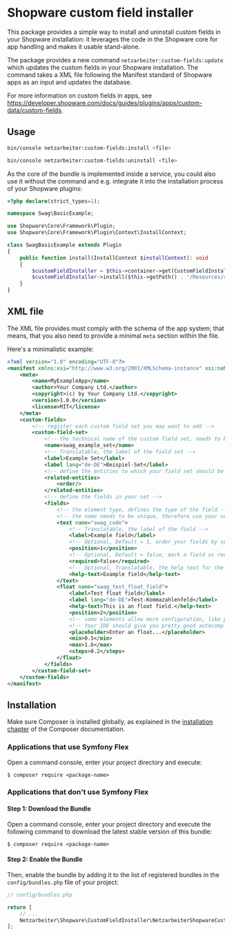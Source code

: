 # Shopware custom field installer

This package provides a simple way to install and uninstall custom fields in your Shopware installation: it leverages
the code in the Shopware core for app handling and makes it usable stand-alone.

The package provides a new command `netzarbeiter:custom-fields:update` which updates the custom fields in your Shopware
installation. The command takes a XML file following the Manifest standard of Shopware apps as an input and updates the
database.

For more information on custom fields in apps, see https://developer.shopware.com/docs/guides/plugins/apps/custom-data/custom-fields.

## Usage

```bash
bin/console netzarbeiter:custom-fields:install <file>
```

```bash
bin/console netzarbeiter:custom-fields:uninstall <file>
```

As the core of the bundle is implemented inside a service, you could also use it without the command and e.g. integrate
it into the installation process of your Shopware plugins:

```php
<?php declare(strict_types=1);

namespace Swag\BasicExample;

use Shopware\Core\Framework\Plugin;
use Shopware\Core\Framework\Plugin\Context\InstallContext;

class SwagBasicExample extends Plugin
{
    public function install(InstallContext $installContext): void
    {
        $customFieldInstaller = $this->container->get(CustomFieldInstaller::class);
        $customFieldInstaller->install($this->getPath() . '/Resources/app/custom-field-set.xml', $installContext->getContext());
    }
}
```

## XML file

The XML file provides must comply with the schema of the app system; that means, that you also need to provide a minimal
`meta` section within the file.

Here's a minimalistic example:

```xml
<?xml version="1.0" encoding="UTF-8"?>
<manifest xmlns:xsi="http://www.w3.org/2001/XMLSchema-instance" xsi:noNamespaceSchemaLocation="https://raw.githubusercontent.com/shopware/platform/trunk/src/Core/Framework/App/Manifest/Schema/manifest-2.0.xsd">
    <meta>
        <name>MyExampleApp</name>
        <author>Your Company Ltd.</author>
        <copyright>(c) by Your Company Ltd.</copyright>
        <version>1.0.0</version>
        <license>MIT</license>
    </meta>
    <custom-fields>
        <!-- register each custom field set you may want to add -->
        <custom-field-set>
            <!-- the technical name of the custom field set, needs to be unique, therefor use your vendor prefix -->
            <name>swag_example_set</name>
            <!-- Translatable, the label of the field set -->
            <label>Example Set</label>
            <label lang="de-DE">Beispiel-Set</label>
            <!-- define the entities to which your field set should be assigned -->
            <related-entities>
                <order/>
            </related-entities>
            <!-- define the fields in your set -->
            <fields>
                <!-- the element type, defines the type of the field -->
                <!-- the name needs to be unique, therefore use your vendor prefix -->
                <text name="swag_code">
                    <!-- Translatable, the label of the field -->
                    <label>Example field</label>
                    <!-- Optional, Default = 1, order your fields by specifying the position -->
                    <position>1</position>
                    <!-- Optional, Default = false, mark a field as required -->
                    <required>false</required>
                    <!-- Optional, Translatable, the help text for the field -->
                    <help-text>Example field</help-text>
                </text>
                <float name="swag_test_float_field">
                    <label>Test float field</label>
                    <label lang="de-DE">Test-Kommazahlenfeld</label>
                    <help-text>This is an float field.</help-text>
                    <position>2</position>
                    <!-- some elements allow more configuration, like placeholder, main and max values etc. -->
                    <!-- Your IDE should give you pretty good autocompletion support to explore the configuration for a given type -->
                    <placeholder>Enter an float...</placeholder>
                    <min>0.5</min>
                    <max>1.6</max>
                    <steps>0.2</steps>
                </float>
            </fields>
        </custom-field-set>
    </custom-fields>
</manifest>
```

## Installation

Make sure Composer is installed globally, as explained in the [installation chapter](https://getcomposer.org/doc/00-intro.md)
of the Composer documentation.

### Applications that use Symfony Flex

Open a command console, enter your project directory and execute:

```console
$ composer require <package-name>
```

### Applications that don't use Symfony Flex

#### Step 1: Download the Bundle

Open a command console, enter your project directory and execute the following command to download the latest stable
version of this bundle:

```console
$ composer require <package-name>
```

#### Step 2: Enable the Bundle

Then, enable the bundle by adding it to the list of registered bundles in the `config/bundles.php` file of your project:

```php
// config/bundles.php

return [
    // ...
    Netzarbeiter\Shopware\CustomFieldInstaller\NetzarbeiterShopwareCustomFieldInstallerBundle::class => ['all' => true],
];
```
